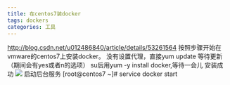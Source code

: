 ```yaml
---
title: 在centos7装docker
tags: dockers
categories: 工具
---
```

http://blog.csdn.net/u012486840/article/details/53261564
按照步骤开始在vmware的centos7上安装docker。
没有设置代理，直接yum update 等待更新（期间会有yes或者n的选项）
su后用yum -y install docker,等待一会儿
安装成功
![](https://qinxn6.github.io/image/7.png)
启动后台服务
[root@centos7 ~]# service docker start